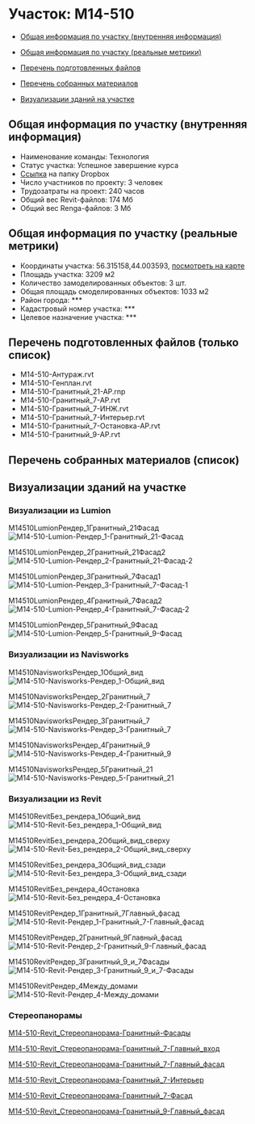 # Участок: M14-510

* [Общая информация по участку (внутренняя информация)](#Chapter1)

* [Общая информация по участку (реальные метрики)](#Chapter2)

* [Перечень подготовленных файлов](#Chapter3)

* [Перечень собранных материалов](#Chapter4)

* [Визуализации зданий на участке](#Chapter5)

## <a id="Chapter1"></a> Общая информация по участку (внутренняя информация)
+ Наименование команды: Технология
+ Статус участка: Успешное завершение курса
+ [Ссылка](https://www.dropbox.com/sh/wvvgv1nw1iqred9/AAB5ptWBia_NxC0pq7_qUoFAa/M14_510?dl=0) на папку Dropbox
+ Число участников по проекту: 3 человек
+ Трудозатраты на проект: 240 часов
+ Общий вес Revit-файлов: 174 Мб
+ Общий вес Renga-файлов: 3 Мб
## <a id="Chapter2"></a> Общая информация по участку (реальные метрики)
+ Координаты участка: 56.315158,44.003593, [посмотреть на карте](https://yandex.ru/maps/47/nizhny-novgorod/?ll=44.003593%2C56.315158&z=19)
+ Площадь участка: 3209 м2
+ Количество замоделированных объектов: 3 шт.
+ Общая площадь смоделированных объектов: 1033 м2
+ Район города: *** 
+ Кадастровый номер участка: *** 
+ Целевое назначение участка: *** 
## <a id="Chapter3"></a> Перечень подготовленных файлов (только список)
+ М14-510-Антураж.rvt
+ М14-510-Генплан.rvt
+ М14-510-Гранитный_21-АР.rnp
+ М14-510-Гранитный_7-АР.rvt
+ М14-510-Гранитный_7-ИНЖ.rvt
+ М14-510-Гранитный_7-Интерьер.rvt
+ М14-510-Гранитный_7-Остановка-АР.rvt
+ М14-510-Гранитный_9-АР.rvt
## <a id="Chapter4"></a> Перечень собранных материалов (список)
## <a id="Chapter5"></a> Визуализации зданий на участке
### Визуализации из Lumion
M14510LumionРендер_1Гранитный_21Фасад
![M14-510-Lumion-Рендер_1-Гранитный_21-Фасад](/Images/M14_510/M14-510-Lumion-Рендер_1-Гранитный_21-Фасад_Compressed.jpg)

M14510LumionРендер_2Гранитный_21Фасад2
![M14-510-Lumion-Рендер_2-Гранитный_21-Фасад-2](/Images/M14_510/M14-510-Lumion-Рендер_2-Гранитный_21-Фасад-2_Compressed.jpg)

M14510LumionРендер_3Гранитный_7Фасад1
![M14-510-Lumion-Рендер_3-Гранитный_7-Фасад-1](/Images/M14_510/M14-510-Lumion-Рендер_3-Гранитный_7-Фасад-1_Compressed.jpg)

M14510LumionРендер_4Гранитный_7Фасад2
![M14-510-Lumion-Рендер_4-Гранитный_7-Фасад-2](/Images/M14_510/M14-510-Lumion-Рендер_4-Гранитный_7-Фасад-2_Compressed.jpg)

M14510LumionРендер_5Гранитный_9Фасад
![M14-510-Lumion-Рендер_5-Гранитный_9-Фасад](/Images/M14_510/M14-510-Lumion-Рендер_5-Гранитный_9-Фасад_Compressed.jpg)

### Визуализации из Navisworks
M14510NavisworksРендер_1Общий_вид
![M14-510-Navisworks-Рендер_1-Общий_вид](/Images/M14_510/M14-510-Navisworks-Рендер_1-Общий_вид_Compressed.jpg)

M14510NavisworksРендер_2Гранитный_7
![M14-510-Navisworks-Рендер_2-Гранитный_7](/Images/M14_510/M14-510-Navisworks-Рендер_2-Гранитный_7_Compressed.jpg)

M14510NavisworksРендер_3Гранитный_7
![M14-510-Navisworks-Рендер_3-Гранитный_7](/Images/M14_510/M14-510-Navisworks-Рендер_3-Гранитный_7_Compressed.jpg)

M14510NavisworksРендер_4Гранитный_9
![M14-510-Navisworks-Рендер_4-Гранитный_9](/Images/M14_510/M14-510-Navisworks-Рендер_4-Гранитный_9_Compressed.jpg)

M14510NavisworksРендер_5Гранитный_21
![M14-510-Navisworks-Рендер_5-Гранитный_21](/Images/M14_510/M14-510-Navisworks-Рендер_5-Гранитный_21_Compressed.jpg)

### Визуализации из Revit
M14510RevitБез_рендера_1Общий_вид
![M14-510-Revit-Без_рендера_1-Общий_вид](/Images/M14_510/M14-510-Revit-Без_рендера_1-Общий_вид_Compressed.jpg)

M14510RevitБез_рендера_2Общий_вид_сверху
![M14-510-Revit-Без_рендера_2-Общий_вид_сверху](/Images/M14_510/M14-510-Revit-Без_рендера_2-Общий_вид_сверху_Compressed.jpg)

M14510RevitБез_рендера_3Общий_вид_сзади
![M14-510-Revit-Без_рендера_3-Общий_вид_сзади](/Images/M14_510/M14-510-Revit-Без_рендера_3-Общий_вид_сзади_Compressed.jpg)

M14510RevitБез_рендера_4Остановка
![M14-510-Revit-Без_рендера_4-Остановка](/Images/M14_510/M14-510-Revit-Без_рендера_4-Остановка_Compressed.jpg)

M14510RevitРендер_1Гранитный_7Главный_фасад
![M14-510-Revit-Рендер_1-Гранитный_7-Главный_фасад](/Images/M14_510/M14-510-Revit-Рендер_1-Гранитный_7-Главный_фасад_Compressed.jpg)

M14510RevitРендер_2Гранитный_9Главный_фасад
![M14-510-Revit-Рендер_2-Гранитный_9-Главный_фасад](/Images/M14_510/M14-510-Revit-Рендер_2-Гранитный_9-Главный_фасад_Compressed.jpg)

M14510RevitРендер_3Гранитный_9_и_7Фасады
![M14-510-Revit-Рендер_3-Гранитный_9_и_7-Фасады](/Images/M14_510/M14-510-Revit-Рендер_3-Гранитный_9_и_7-Фасады_Compressed.jpg)

M14510RevitРендер_4Между_домами
![M14-510-Revit-Рендер_4-Между_домами](/Images/M14_510/M14-510-Revit-Рендер_4-Между_домами_Compressed.jpg)

### Стереопанорамы
[M14-510-Revit_Стереопанорама-Гранитный-Фасады](https://pano.autodesk.com/pano.html?url=jpgs/37f6d09c-305f-465b-8fbc-8a9b49131e20&version=2)

[M14-510-Revit_Стереопанорама-Гранитный_7-Главный_вход](https://pano.autodesk.com/pano.html?url=jpgs/1d43d19d-eae2-4f7d-b318-c75f4b2c0251&version=2)

[M14-510-Revit_Стереопанорама-Гранитный_7-Главный_фасад](https://pano.autodesk.com/pano.html?url=jpgs/45e0a4a1-cbc3-4e97-a4f4-c6c43a74f9ee&version=2)

[M14-510-Revit_Стереопанорама-Гранитный_7-Интерьер](https://pano.autodesk.com/pano.html?url=jpgs/063e68da-e809-42db-b5f5-05a111c5e4e9&version=2)

[M14-510-Revit_Стереопанорама-Гранитный_7-Фасад](https://pano.autodesk.com/pano.html?url=jpgs/d4e3654d-8bad-4a8a-93ae-b121287f3b5b&version=2)

[M14-510-Revit_Стереопанорама-Гранитный_9-Главный_фасад](https://pano.autodesk.com/pano.html?url=jpgs/3c312c1c-25a4-4912-a507-abcd31269051&version=2)


